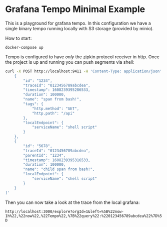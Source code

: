 # Grafana Tempo Minimal Example

This is a playground for grafana tempo. In this configuration we have a single binary tempo running locally with S3 storage (provided by minio).

How to start:

```
docker-compose up
```

Tempo is configured to have *only* the zipkin protocol receiver in http. Once the project is up and running you can push segments via shell:

```bash
curl -X POST http://localhost:9411 -H 'Content-Type: application/json' -d '[
    {
        "id": "1234",
        "traceId": "0123456789abcdea",
        "timestamp": 1608239395286533,
        "duration": 100000,
        "name": "span from bash!",
        "tags": {
            "http.method": "GET",
            "http.path": "/api"
        },
        "localEndpoint": {
            "serviceName": "shell script"
        }
    },
    {
        "id": "5678",
        "traceId": "0123456789abcdea",
        "parentId": "1234",
        "timestamp": 1608239395316533,
        "duration": 100000,
        "name": "child span from bash!",
        "localEndpoint": {
            "serviceName": "shell script"
        }
    }
]'
```

Then you can now take a look at the trace from the local grafana:

`http://localhost:3000/explore?orgId=1&left=%5B%22now-1h%22,%22now%22,%22Tempo%22,%7B%22query%22:%220123456789abcdea%22%7D%5D`